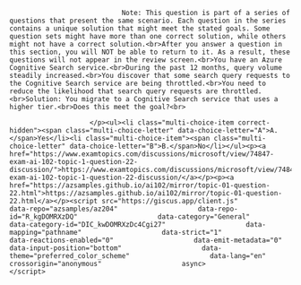 <p class="card-text">
							
								Note: This question is part of a series of questions that present the same scenario. Each question in the series contains a unique solution that might meet the stated goals. Some question sets might have more than one correct solution, while others might not have a correct solution.<br>After you answer a question in this section, you will NOT be able to return to it. As a result, these questions will not appear in the review screen.<br>You have an Azure Cognitive Search service.<br>During the past 12 months, query volume steadily increased.<br>You discover that some search query requests to the Cognitive Search service are being throttled.<br>You need to reduce the likelihood that search query requests are throttled.<br>Solution: You migrate to a Cognitive Search service that uses a higher tier.<br>Does this meet the goal?<br>
							
						</p><ul><li class="multi-choice-item correct-hidden"><span class="multi-choice-letter" data-choice-letter="A">A.</span>Yes</li><li class="multi-choice-item"><span class="multi-choice-letter" data-choice-letter="B">B.</span>No</li></ul><p><a href="https://www.examtopics.com/discussions/microsoft/view/74847-exam-ai-102-topic-1-question-22-discussion/">https://www.examtopics.com/discussions/microsoft/view/74847-exam-ai-102-topic-1-question-22-discussion/</a></p><p><a href="https://azsamples.github.io/ai102/mirror/topic-01-question-22.html">https://azsamples.github.io/ai102/mirror/topic-01-question-22.html</a></p><script src="https://giscus.app/client.js"                    data-repo="azsamples/az204"                    data-repo-id="R_kgDOMRXzDQ"                    data-category="General"                    data-category-id="DIC_kwDOMRXzDc4Cgi27"                    data-mapping="pathname"                    data-strict="1"                    data-reactions-enabled="0"                    data-emit-metadata="0"                    data-input-position="bottom"                    data-theme="preferred_color_scheme"                    data-lang="en"                    crossorigin="anonymous"                    async>                    </script>